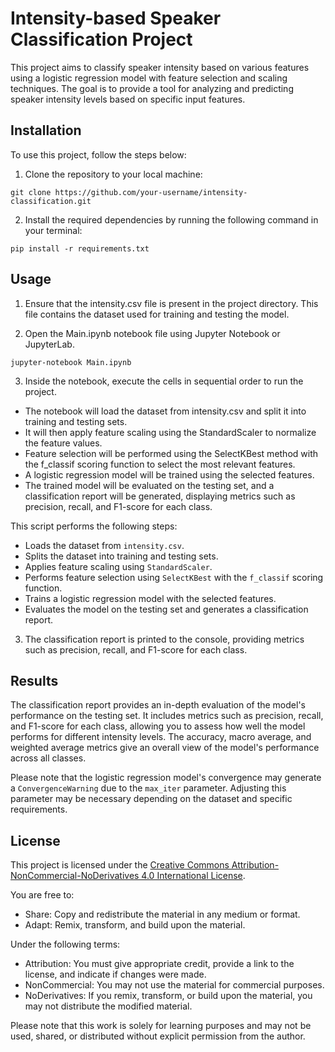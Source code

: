 # Intensity-based Speaker Classification Project

This project aims to classify speaker intensity based on various features using a logistic regression model with feature selection and scaling techniques. The goal is to provide a tool for analyzing and predicting speaker intensity levels based on specific input features.

## Installation

To use this project, follow the steps below:

1. Clone the repository to your local machine:

`git clone https://github.com/your-username/intensity-classification.git`

2. Install the required dependencies by running the following command in your terminal:

`pip install -r requirements.txt`

## Usage

1. Ensure that the intensity.csv file is present in the project directory. This file contains the dataset used for training and testing the model.

2. Open the Main.ipynb notebook file using Jupyter Notebook or JupyterLab.

`jupyter-notebook Main.ipynb`

3. Inside the notebook, execute the cells in sequential order to run the project.

- The notebook will load the dataset from intensity.csv and split it into training and testing sets.
- It will then apply feature scaling using the StandardScaler to normalize the feature values.
- Feature selection will be performed using the SelectKBest method with the f_classif scoring function to select the most relevant features.
- A logistic regression model will be trained using the selected features.
- The trained model will be evaluated on the testing set, and a classification report will be generated, displaying metrics such as precision, recall, and F1-score for each class.

This script performs the following steps:
- Loads the dataset from `intensity.csv`.
- Splits the dataset into training and testing sets.
- Applies feature scaling using `StandardScaler`.
- Performs feature selection using `SelectKBest` with the `f_classif` scoring function.
- Trains a logistic regression model with the selected features.
- Evaluates the model on the testing set and generates a classification report.

3. The classification report is printed to the console, providing metrics such as precision, recall, and F1-score for each class.

## Results

The classification report provides an in-depth evaluation of the model's performance on the testing set. It includes metrics such as precision, recall, and F1-score for each class, allowing you to assess how well the model performs for different intensity levels. The accuracy, macro average, and weighted average metrics give an overall view of the model's performance across all classes.

Please note that the logistic regression model's convergence may generate a `ConvergenceWarning` due to the `max_iter` parameter. Adjusting this parameter may be necessary depending on the dataset and specific requirements.

## License

This project is licensed under the [Creative Commons Attribution-NonCommercial-NoDerivatives 4.0 International License](LICENSE).

You are free to:

- Share: Copy and redistribute the material in any medium or format.
- Adapt: Remix, transform, and build upon the material.

Under the following terms:

- Attribution: You must give appropriate credit, provide a link to the license, and indicate if changes were made.
- NonCommercial: You may not use the material for commercial purposes.
- NoDerivatives: If you remix, transform, or build upon the material, you may not distribute the modified material.

Please note that this work is solely for learning purposes and may not be used, shared, or distributed without explicit permission from the author.
